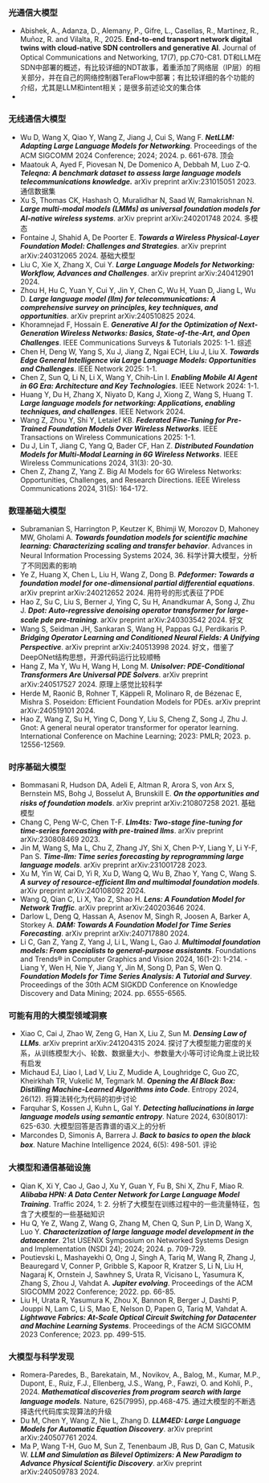 ### 光通信大模型
- Abishek, A., Adanza, D., Alemany, P., Gifre, L., Casellas, R., Martínez, R., Muñoz, R. and Vilalta, R., 2025. **End-to-end transport network digital twins with cloud-native SDN controllers and generative AI**. Journal of Optical Communications and Networking, 17(7), pp.C70-C81. DT和LLM在SDN中部署的概述，有比较详细的NDT故事，着重添加了网络层（IP层）的相关部分，并在自己的网络控制器TeraFlow中部署；有比较详细的各个功能的介绍，尤其是LLM和intent相关；是很多前述论文的集合体
- 
### 无线通信大模型
- Wu D, Wang X, Qiao Y, Wang Z, Jiang J, Cui S, Wang F. **_NetLLM: Adapting Large Language Models for Networking_**.  Proceedings of the ACM SIGCOMM 2024 Conference; 2024; 2024. p. 661-678. 顶会
- Maatouk A, Ayed F, Piovesan N, De Domenico A, Debbah M, Luo Z-Q. **_Teleqna: A benchmark dataset to assess large language models telecommunications knowledge._** arXiv preprint arXiv:231015051 2023. 通信数据集
- Xu S, Thomas CK, Hashash O, Muralidhar N, Saad W, Ramakrishnan N. **_Large multi-modal models (LMMs) as universal foundation models for AI-native wireless systems_**. arXiv preprint arXiv:240201748 2024. 多模态
- Fontaine J, Shahid A, De Poorter E. **_Towards a Wireless Physical-Layer Foundation Model: Challenges and Strategies_**. arXiv preprint arXiv:240312065 2024. 基础大模型
- Liu C, Xie X, Zhang X, Cui Y. **_Large Language Models for Networking: Workflow, Advances and Challenges_**. arXiv preprint arXiv:240412901 2024.
- Zhou H, Hu C, Yuan Y, Cui Y, Jin Y, Chen C, Wu H, Yuan D, Jiang L, Wu D. **_Large language model (llm) for telecommunications: A comprehensive survey on principles, key techniques, and opportunities_**. arXiv preprint arXiv:240510825 2024.
- Khoramnejad F, Hossain E. **_Generative AI for the Optimization of Next-Generation Wireless Networks: Basics, State-of-the-Art, and Open Challenges_**. IEEE Communications Surveys & Tutorials 2025: 1-1. 综述
- Chen H, Deng W, Yang S, Xu J, Jiang Z, Ngai ECH, Liu J, Liu X. **_Towards Edge General Intelligence via Large Language Models: Opportunities and Challenges_**. IEEE Network 2025: 1-1.
- Chen Z, Sun Q, Li N, Li X, Wang Y, Chih-Lin I. **_Enabling Mobile AI Agent in 6G Era: Architecture and Key Technologies_**. IEEE Network 2024: 1-1.
- Huang Y, Du H, Zhang X, Niyato D, Kang J, Xiong Z, Wang S, Huang T. **_Large language models for networking: Applications, enabling techniques, and challenges_**. IEEE Network 2024.
- Wang Z, Zhou Y, Shi Y, Letaief KB. **_Federated Fine-Tuning for Pre-Trained Foundation Models Over Wireless Networks_**. IEEE Transactions on Wireless Communications 2025: 1-1.
- Du J, Lin T, Jiang C, Yang Q, Bader CF, Han Z. **_Distributed Foundation Models for Multi-Modal Learning in 6G Wireless Networks_**. IEEE Wireless Communications 2024, 31(3): 20-30.
- Chen Z, Zhang Z, Yang Z. Big AI Models for 6G Wireless Networks: Opportunities, Challenges, and Research Directions. IEEE Wireless Communications 2024, 31(5): 164-172.

### 数理基础大模型
- Subramanian S, Harrington P, Keutzer K, Bhimji W, Morozov D, Mahoney MW, Gholami A. **_Towards foundation models for scientific machine learning: Characterizing scaling and transfer behavior_**. Advances in Neural Information Processing Systems 2024, 36. 科学计算大模型，分析了不同因素的影响
- Ye Z, Huang X, Chen L, Liu H, Wang Z, Dong B. **_Pdeformer: Towards a foundation model for one-dimensional partial differential equations_**. arXiv preprint arXiv:240212652 2024. 用符号的形式表征了PDE
- Hao Z, Su C, Liu S, Berner J, Ying C, Su H, Anandkumar A, Song J, Zhu J. **_Dpot: Auto-regressive denoising operator transformer for large-scale pde pre-training_**. arXiv preprint arXiv:240303542 2024. 好文
- Wang S, Seidman JH, Sankaran S, Wang H, Pappas GJ, Perdikaris P. **_Bridging Operator Learning and Conditioned Neural Fields: A Unifying Perspective_**. arXiv preprint arXiv:240513998 2024. 好文，借鉴了DeepONet结构思想，开源代码运行比较顺畅
- Hang Z, Ma Y, Wu H, Wang H, Long M. **_Unisolver: PDE-Conditional Transformers Are Universal PDE Solvers_**. arXiv preprint arXiv:240517527 2024. 原理上感觉比较科学
- Herde M, Raonić B, Rohner T, Käppeli R, Molinaro R, de Bézenac E, Mishra S. Poseidon: Efficient Foundation Models for PDEs. arXiv preprint arXiv:240519101 2024.
- Hao Z, Wang Z, Su H, Ying C, Dong Y, Liu S, Cheng Z, Song J, Zhu J. Gnot: A general neural operator transformer for operator learning.  International Conference on Machine Learning; 2023: PMLR; 2023. p. 12556-12569.

### 时序基础大模型
- Bommasani R, Hudson DA, Adeli E, Altman R, Arora S, von Arx S, Bernstein MS, Bohg J, Bosselut A, Brunskill E. **_On the opportunities and risks of foundation models_**. arXiv preprint arXiv:210807258 2021. 基础模型
- Chang C, Peng W-C, Chen T-F. **_Llm4ts: Two-stage fine-tuning for time-series forecasting with pre-trained llms_**. arXiv preprint arXiv:230808469 2023.
- Jin M, Wang S, Ma L, Chu Z, Zhang JY, Shi X, Chen P-Y, Liang Y, Li Y-F, Pan S. **_Time-llm: Time series forecasting by reprogramming large language models_**. arXiv preprint arXiv:231001728 2023.
- Xu M, Yin W, Cai D, Yi R, Xu D, Wang Q, Wu B, Zhao Y, Yang C, Wang S. **_A survey of resource-efficient llm and multimodal foundation models_**. arXiv preprint arXiv:240108092 2024.
- Wang Q, Qian C, Li X, Yao Z, Shao H. **_Lens: A Foundation Model for Network Traffic_**. arXiv preprint arXiv:240203646 2024.
- Darlow L, Deng Q, Hassan A, Asenov M, Singh R, Joosen A, Barker A, Storkey A. **_DAM: Towards A Foundation Model for Time Series Forecasting_**. arXiv preprint arXiv:240717880 2024.
- Li C, Gan Z, Yang Z, Yang J, Li L, Wang L, Gao J. **_Multimodal foundation models: From specialists to general-purpose assistants_**. Foundations and Trends® in Computer Graphics and Vision 2024, 16(1-2): 1-214.
 -Liang Y, Wen H, Nie Y, Jiang Y, Jin M, Song D, Pan S, Wen Q. **_Foundation Models for Time Series Analysis: A Tutorial and Survey_**.  Proceedings of the 30th ACM SIGKDD Conference on Knowledge Discovery and Data Mining; 2024. pp. 6555-6565.

### 可能有用的大模型领域洞察
- Xiao C, Cai J, Zhao W, Zeng G, Han X, Liu Z, Sun M. **_Densing Law of LLMs_**. arXiv preprint arXiv:241204315 2024. 探讨了大模型能力密度的关系，从训练模型大小、轮数、数据量大小、参数量大小等可讨论角度上说比较有启发
- Michaud EJ, Liao I, Lad V, Liu Z, Mudide A, Loughridge C, Guo ZC, Kheirkhah TR, Vukelić M, Tegmark M. **_Opening the AI Black Box: Distilling Machine-Learned Algorithms into Code_**. Entropy 2024, 26(12). 将算法转化为代码的初步讨论
- Farquhar S, Kossen J, Kuhn L, Gal Y. **_Detecting hallucinations in large language models using semantic entropy_**. Nature 2024, 630(8017): 625-630. 大模型回答是否靠谱的语义上的分析
- Marcondes D, Simonis A, Barrera J. **_Back to basics to open the black box_**. Nature Machine Intelligence 2024, 6(5): 498-501. 评论

### 大模型和通信基础设施
- Qian K, Xi Y, Cao J, Gao J, Xu Y, Guan Y, Fu B, Shi X, Zhu F, Miao R. **_Alibaba HPN: A Data Center Network for Large Language Model Training_**. Traffic 2024, 1: 2. 分析了大模型在训练过程中的一些流量特征，包含了大模型的一些基础知识
- Hu Q, Ye Z, Wang Z, Wang G, Zhang M, Chen Q, Sun P, Lin D, Wang X, Luo Y. **_Characterization of large language model development in the datacenter_**.  21st USENIX Symposium on Networked Systems Design and Implementation (NSDI 24); 2024; 2024. p. 709-729.
- Poutievski L, Mashayekhi O, Ong J, Singh A, Tariq M, Wang R, Zhang J, Beauregard V, Conner P, Gribble S, Kapoor R, Kratzer S, Li N, Liu H, Nagaraj K, Ornstein J, Sawhney S, Urata R, Vicisano L, Yasumura K, Zhang S, Zhou J, Vahdat A. **_Jupiter evolving_**.  Proceedings of the ACM SIGCOMM 2022 Conference; 2022. pp. 66-85.
- Liu H, Urata R, Yasumura K, Zhou X, Bannon R, Berger J, Dashti P, Jouppi N, Lam C, Li S, Mao E, Nelson D, Papen G, Tariq M, Vahdat A. **_Lightwave Fabrics: At-Scale Optical Circuit Switching for Datacenter and Machine Learning Systems_**.  Proceedings of the ACM SIGCOMM 2023 Conference; 2023. pp. 499-515.

### 大模型与科学发现
- Romera-Paredes, B., Barekatain, M., Novikov, A., Balog, M., Kumar, M.P., Dupont, E., Ruiz, F.J., Ellenberg, J.S., Wang, P., Fawzi, O. and Kohli, P., 2024. **_Mathematical discoveries from program search with large language models_**. Nature, 625(7995), pp.468-475. 通过大模型的不断选择迭代代码库实现算法的升级
- Du M, Chen Y, Wang Z, Nie L, Zhang D. **_LLM4ED: Large Language Models for Automatic Equation Discovery_**. arXiv preprint arXiv:240507761 2024.
- Ma P, Wang T-H, Guo M, Sun Z, Tenenbaum JB, Rus D, Gan C, Matusik W. **_LLM and Simulation as Bilevel Optimizers: A New Paradigm to Advance Physical Scientific Discovery_**. arXiv preprint arXiv:240509783 2024.
